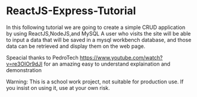 # ReactJS-Express-Tutorial

In this following tutorial we are going to create a simple CRUD application by using ReactJS,NodeJS,and MySQL
A user who visits the site will be able to input a data that will be saved in a mysql workbench database, 
and those data can be retrieved and display them on the web page.

Speacial thanks to PedroTech <https://www.youtube.com/watch?v=re3OIOr9dJI> 
for an amazing easy to understand explaination and demonstration

Warning: This is a school work project, not suitable for production use. If you insist on using it, use at your own risk.


